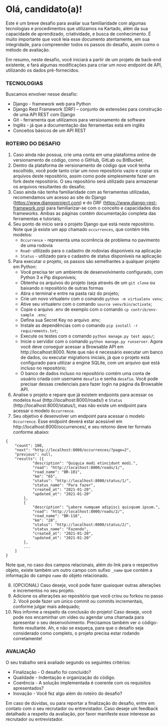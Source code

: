 # Olá, candidato(a)!

Este é um breve desafio para avaliar sua familiaridade com algumas tecnologias e procedimentos que utilizamos na Kartado, além da sua capacidade de aprendizado, criatividade, e busca de conhecimento. É muito importante que você leia esse documento atentamente, em sua integridade, para compreender todos os passos do desafio, assim como o método de avaliação.

Em resumo, neste desafio, você iniciará a partir de um projeto de back-end existente, e fará algumas modificações para criar um novo endpoint de API, utilizando os dados pré-fornecidos.

### TECNOLOGIAS

Buscamos envolver nesse desafio:

- Django - framework web para Python
- Django Rest Framework (DRF) – conjunto de extensões para construção de uma API REST com Django
- Git - ferramenta que utilizamos para versionamento de software
- Inglês - já que a documentação das ferramentas está em inglês
- Conceitos básicos de um API REST

### ROTEIRO DO DESAFIO

1. Caso ainda não possua, crie uma conta em uma plataforma online de versionamento de código, como o GitHub, GitLab ou BitBucket;
2. Dentro da plataforma de versionamento de código que você tenha escolhido, você pode tanto criar um novo repositório vazio e copiar os arquivos deste repositório, assim como pode simplesmente fazer um fork deste repositório. O seu repositório será utilizado para armazenar os arquivos resultantes do desafio;
3. Caso ainda não tenha familiaridade com as ferramentas utilizadas, recomendamos um acesso ao site do Django (https://www.djangoproject.com) e do DRF (https://www.django-rest-framework.org) para familiarizar-se com o conceito e capacidades dos frameworks. Ambas as páginas contém documentação completa das ferramentas e tutoriais;
4. Seu ponto de início será o projeto Django que está neste repositório. Note que já existe um app chamado `occurrences`, que contém três modelos:
   - `Occurrence` - representa uma ocorrência de problema no pavimento de uma rodovia
   - `Road`- utilizado para o cadastro de rodovias disponíveis na aplicação
   - `Status` - utilizado para o cadastro de status disponíveis na aplicação
5. Para executar o projeto, os passos são semelhantes a qualquer projeto em Python:
   - Você precisa ter um ambiente de desenvolvimento configurado, com Python 3 e Pip disponíveis;
   - Obtenha os arquivos do projeto (seja através de um `git clone` ou baixando o repositório de outras formas
   - Abra o terminal e entre na pasta raiz do projeto;
   - Crie um novo virtualenv com o comando `python -m virtualenv venv`;
   - Ative seu virtualenv com o comando `source venv/bin/activate`;
   - Copie o arquivo .env de exemplo com o comando `cp contrib/env-sample .env`;
   - Defina sua Secret Key no arquivo .env;
   - Instale as dependências com o comando `pip install -r requirements.txt`;
   - Execute os testes com o comando `python manage.py test apps/`;
   - Inicie o servidor com o comando `python manage.py runserver`. Agora você deve conseguir acessar a Browsable API em http://localhost:8000. Note que não é necessário executar um banco de dados, ou executar migrations iniciais, já que o projeto está configurado para utilizar a engine SQLite, com um arquivo que está incluso no repositório;
   - O banco de dados incluso no repositório contém uma conta de usuário criada com username `desafio` e senha `desafio`. Você pode precisar dessas credenciais para fazer login na página da Browsable API.
6. Analise o projeto e repare que já existem endpoints para acessar os modelos `Road` (http://localhost:8000/roads/) e `Status` (http://localhost:8000/status/), mas não existe um endpoint para acessar o modelo `Occurrence`.
7. Seu objetivo é desenvolver um endpoint para acessar o modelo `Occurrence`. Esse endpoint deverá estar acessível em http://localhost:8000/occurrences/, e seu retorno deve ter formato conforme abaixo:

```
{
	"count": 100,
	"next": "http://localhost:8000/occurrences/?page=2",
	"previous": null,
	"results": [{
			"description": "Quiquia modi etincidunt modi.",
			"road": "http://localhost:8000/roads/1/",
			"road_name": "BR-101",
			"km": "65",
			"status": "http://localhost:8000/status/1/",
			"status_name": "Para fazer",
			"created_at": "2021-01-20",
			"updated_at": "2021-01-20"
		},
		{
			"description": "Labore numquam adipisci quisquam ipsum.",
			"road": "http://localhost:8000/roads/2/",
			"road_name": "BR-116",
			"km": "28",
			"status": "http://localhost:8000/status/2/",
			"status_name": "Fazendo",
			"created_at": "2021-01-20",
			"updated_at": "2021-01-20"
		},
		...
	]
}
```

Note que, no caso dos campos relacionais, além do link para o respectivo objeto, existe também um outro campo com sufixo `_name` que contém a informação do campo `name` do objeto relacionado.

8. (OPCIONAL) Caso deseje, você pode fazer quaisquer outras alterações e incrementos no seu projeto.
9. Adicione os alterações ao repositório que você criou ou forkou no passo 2. Você pode fazer um único commit ou commits incrementais, conforme julgar mais adequado;
10. Nos informe a respeito da conclusão do projeto! Caso deseje, você pode nos encaminhar um vídeo ou agendar uma chamada para apresentar o seu desenvolvimento. Precisamos também ver o código-fonte resultante. Ah, e não se esqueça, para que o desafio seja considerado como completo, o projeto precisa estar rodando corretamente!

### AVALIAÇÃO

O seu trabalho será avaliado segundo os seguintes critérios:

- Finalização - O desafio foi concluído?
- Qualidade - Indentação e organização do código.
- Coerência - A solução implementada é coerente com os requisitos apresentados?
- Inovação - Você fez algo além do roteiro do desafio?

Em caso de dúvidas, ou para reportar a finalização do desafio, entre em contato com o seu recrutador ou entrevistador. Caso deseje um feedback detalhado a respeito da avaliação, por favor manifeste esse interesse ao recrutador ou entrevistador.
